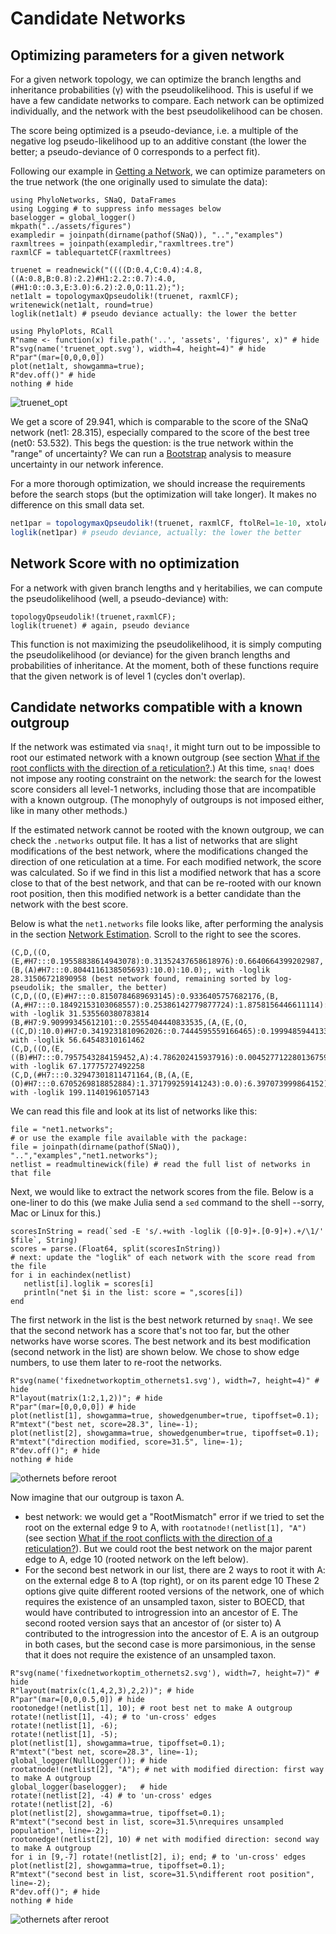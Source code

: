 # Candidate Networks

## Optimizing parameters for a given network

For a given network topology, we can optimize the branch lengths and
inheritance probabilities (γ) with the pseudolikelihood.
This is useful if we have a few candidate networks to compare.
Each network can be optimized individually, and the network with the best
pseudolikelihood can be chosen.

The score being optimized is a pseudo-deviance, i.e.
a multiple of the negative log pseudo-likelihood up to an additive constant
(the lower the better; a pseudo-deviance of 0 corresponds to a perfect fit).

Following our example in [Getting a Network](@ref),
we can optimize parameters on the true network
(the one originally used to simulate the data):

```@setup fixednetworkoptim
using PhyloNetworks, SNaQ, DataFrames
using Logging # to suppress info messages below
baselogger = global_logger()
mkpath("../assets/figures")
exampledir = joinpath(dirname(pathof(SNaQ)), "..","examples")
raxmltrees = joinpath(exampledir,"raxmltrees.tre")
raxmlCF = tablequartetCF(raxmltrees)
```

```@repl fixednetworkoptim
truenet = readnewick("((((D:0.4,C:0.4):4.8,((A:0.8,B:0.8):2.2)#H1:2.2::0.7):4.0,(#H1:0::0.3,E:3.0):6.2):2.0,O:11.2);");
net1alt = topologymaxQpseudolik!(truenet, raxmlCF);
writenewick(net1alt, round=true)
loglik(net1alt) # pseudo deviance actually: the lower the better
```
```@example fixednetworkoptim
using PhyloPlots, RCall
R"name <- function(x) file.path('..', 'assets', 'figures', x)" # hide
R"svg(name('truenet_opt.svg'), width=4, height=4)" # hide
R"par"(mar=[0,0,0,0])
plot(net1alt, showgamma=true);
R"dev.off()" # hide
nothing # hide
```
![truenet_opt](../assets/figures/truenet_opt.svg)

We get a score of 29.941,
which is comparable to the score of the SNaQ network (net1: 28.315),
especially compared to the score of the best tree (net0: 53.532).
This begs the question: is the true network within the "range" of uncertainty?
We can run a [Bootstrap](@ref) analysis to measure uncertainty
in our network inference.

For a more thorough optimization, we should increase the requirements before
the search stops (but the optimization will take longer).
It makes no difference on this small data set.
```julia
net1par = topologymaxQpseudolik!(truenet, raxmlCF, ftolRel=1e-10, xtolAbs=1e-10)
loglik(net1par) # pseudo deviance, actually: the lower the better
```

## Network Score with no optimization

For a network with given branch lengths and γ heritabilies,
we can compute the pseudolikelihood (well, a pseudo-deviance) with:
```@repl fixednetworkoptim
topologyQpseudolik!(truenet,raxmlCF);
loglik(truenet) # again, pseudo deviance
```
This function is not maximizing the pseudolikelihood, it is simply computing the
pseudolikelihood (or deviance) for the given branch lengths and probabilities of
inheritance. At the moment, both of these functions require that the
given network is of level 1 (cycles don't overlap).

## Candidate networks compatible with a known outgroup

If the network was estimated via `snaq!`, it might turn out to be impossible
to root our estimated network with a known outgroup (see section
[What if the root conflicts with the direction of a reticulation?](@ref).)
At this time, `snaq!` does not impose any rooting constraint on the network:
the search for the lowest score considers all level-1 networks, including those
that are incompatible with a known outgroup.
(The monophyly of outgroups is not imposed either, like in many other methods.)

If the estimated network cannot be rooted with the known outgroup,
we can check the `.networks` output file.
It has a list of networks that are slight modifications of the best network,
where the modifications changed the direction of one reticulation at a time.
For each modified network, the score was calculated. So if we find in this list
a modified network that has a score close to that of the best network,
and that can be re-rooted with our known root position, then this modified network
is a better candidate than the network with the best score.

Below is what the `net1.networks` file looks like, after performing
the analysis in the section [Network Estimation](@ref).
Scroll to the right to see the scores.

    (C,D,((O,(E,#H7:::0.19558838614943078):0.31352437658618976):0.6640664399202987,(B,(A)#H7:::0.8044116138505693):10.0):10.0);, with -loglik 28.31506721890958 (best network found, remaining sorted by log-pseudolik; the smaller, the better)
    (C,D,((O,(E)#H7:::0.8150784689693145):0.9336405757682176,(B,(A,#H7:::0.18492153103068557):0.25386142779877724):1.8758156446611114):10.0);, with -loglik 31.535560380783814
    (B,#H7:9.90999345612101::0.2555404440833535,(A,(E,(O,((C,D):10.0)#H7:0.3419231810962026::0.7444595559166465):0.19994859441332047):2.5014911511063644):0.7957621793330066);, with -loglik 56.64548310161462
    (C,D,((O,(E,((B)#H7:::0.7957543284159452,A):4.786202415937916):0.004527712280136759):1.7952610454570868,#H7:::0.20424567158405482):10.0);, with -loglik 67.17775727492258
    (C,D,(#H7:::0.32947301811471164,(B,(A,(E,(O)#H7:::0.6705269818852884):1.371799259141243):0.0):6.397073999864152):7.677245926003807);, with -loglik 199.11401961057143

We can read this file and look at its list of networks like this:

```@repl fixednetworkoptim
file = "net1.networks";
# or use the example file available with the package:
file = joinpath(dirname(pathof(SNaQ)), "..","examples","net1.networks");
netlist = readmultinewick(file) # read the full list of networks in that file
```
Next, we would like to extract the network scores from the file.
Below is a one-liner to do this
(we make Julia send a `sed` command to the shell --sorry, Mac or Linux for this.)
```@repl fixednetworkoptim
scoresInString = read(`sed -E 's/.+with -loglik ([0-9]+.[0-9]+).+/\1/' $file`, String)
scores = parse.(Float64, split(scoresInString))
# next: update the "loglik" of each network with the score read from the file
for i in eachindex(netlist)
   netlist[i].loglik = scores[i]
   println("net $i in the list: score = ",scores[i])
end
```
The first network in the list is the best network returned by `snaq!`.
We see that the second network has a score that's not too far, but the other networks
have worse scores. The best network and its best modification (second network in the
list) are shown below. We chose to show edge numbers, to use them later
to re-root the networks.

```@example fixednetworkoptim
R"svg(name('fixednetworkoptim_othernets1.svg'), width=7, height=4)" # hide
R"layout(matrix(1:2,1,2))"; # hide
R"par"(mar=[0,0,0,0]) # hide
plot(netlist[1], showgamma=true, showedgenumber=true, tipoffset=0.1);
R"mtext"("best net, score=28.3", line=-1);
plot(netlist[2], showgamma=true, showedgenumber=true, tipoffset=0.1);
R"mtext"("direction modified, score=31.5", line=-1);
R"dev.off()"; # hide
nothing # hide
```
![othernets before reroot](../assets/figures/fixednetworkoptim_othernets1.svg)

Now imagine that our outgroup is taxon A.
- best network: we would get a "RootMismatch" error if we tried to set
  the root on the external edge 9 to A, with `rootatnode!(netlist[1], "A")`
  (see section
  [What if the root conflicts with the direction of a reticulation?](@ref)).
  But we could root the best network on the major parent edge to A, edge 10
  (rooted network on the left below).
- For the second best network in our list, there are 2 ways to root it
  with A: on the external edge 8 to A (top right), or on its parent edge 10
  These 2 options give quite different rooted versions
  of the network, one of which requires the existence of an unsampled taxon,
  sister to BOECD, that would have contributed to introgression into
  an ancestor of E. The second rooted version says that an ancestor of
  (or sister to) A contributed to the introgression into the ancestor of E.
  A is an outgroup in both cases, but the second case is more parsimonious,
  in the sense that it does not require the existence of an unsampled taxon.

```@example fixednetworkoptim
R"svg(name('fixednetworkoptim_othernets2.svg'), width=7, height=7)" # hide
R"layout(matrix(c(1,4,2,3),2,2))"; # hide
R"par"(mar=[0,0,0.5,0]) # hide
rootonedge!(netlist[1], 10); # root best net to make A outgroup
rotate!(netlist[1], -4); # to 'un-cross' edges
rotate!(netlist[1], -6);
rotate!(netlist[1], -5);
plot(netlist[1], showgamma=true, tipoffset=0.1);
R"mtext"("best net, score=28.3", line=-1);
global_logger(NullLogger()); # hide
rootatnode!(netlist[2], "A"); # net with modified direction: first way to make A outgroup
global_logger(baselogger);   # hide
rotate!(netlist[2], -4) # to 'un-cross' edges
rotate!(netlist[2], -6)
plot(netlist[2], showgamma=true, tipoffset=0.1);
R"mtext"("second best in list, score=31.5\nrequires unsampled population", line=-2);
rootonedge!(netlist[2], 10) # net with modified direction: second way to make A outgroup
for i in [9,-7] rotate!(netlist[2], i); end; # to 'un-cross' edges
plot(netlist[2], showgamma=true, tipoffset=0.1);
R"mtext"("second best in list, score=31.5\ndifferent root position", line=-2);
R"dev.off()"; # hide
nothing # hide
```
![othernets after reroot](../assets/figures/fixednetworkoptim_othernets2.svg)
